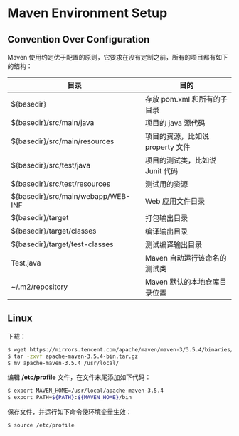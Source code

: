 # Maven Environment Setup

## Convention Over Configuration

Maven 使用约定优于配置的原则，它要求在没有定制之前，所有的项目都有如下的结构：

| 目录                               | 目的                             |
| ---------------------------------- | -------------------------------- |
| ${basedir}                         | 存放 pom.xml 和所有的子目录      |
| ${basedir}/src/main/java           | 项目的 java 源代码               |
| ${basedir}/src/main/resources      | 项目的资源，比如说 property 文件 |
| ${basedir}/src/test/java           | 项目的测试类，比如说 Junit 代码  |
| ${basedir}/src/test/resources      | 测试用的资源                     |
| ${basedir}/src/main/webapp/WEB-INF | Web 应用文件目录                 |
| ${basedir}/target                  | 打包输出目录                     |
| ${basedir}/target/classes          | 编译输出目录                     |
| ${basedir}/target/test-classes     | 测试编译输出目录                 |
| Test.java                          | Maven 自动运行该命名的测试类     |
| ~/.m2/repository                   | Maven 默认的本地仓库目录位置     |

## Linux

下载：

```sh
$ wget https://mirrors.tencent.com/apache/maven/maven-3/3.5.4/binaries/apache-maven-3.5.4-bin.tar.gz
$ tar -zxvf apache-maven-3.5.4-bin.tar.gz
$ mv apache-maven-3.5.4 /usr/local/
```

编辑 **/etc/profile** 文件，在文件末尾添加如下代码：

```sh
$ export MAVEN_HOME=/usr/local/apache-maven-3.5.4
$ export PATH=${PATH}:${MAVEN_HOME}/bin
```

保存文件，并运行如下命令使环境变量生效：

```sh
$ source /etc/profile
```


